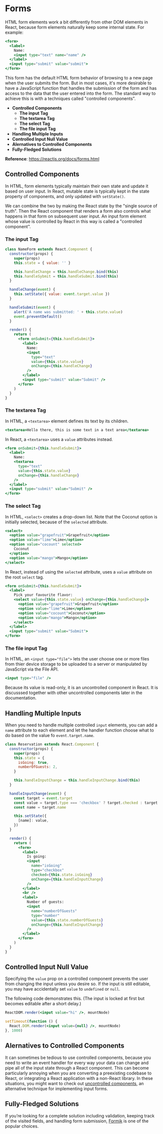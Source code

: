 # Forms

HTML form elements work a bit differently from other DOM elements in React, because form elements naturally keep some internal state. For example:

```jsx
<form>
  <label>
    Name:
    <input type="text" name="name" />
  </label>
  <input type="submit" value="submit">
</form>
```

This form has the default HTML form behavior of browsing to a new page when the user submits the form. But in most cases, it's more desirable to have a JavaScript function that handles the submission of the form and has access to the data that the user entered into the form. The standard way to achieve this is with a techniques called "controlled components".

- **Controlled Components**
  - **The input Tag**
  - **The textarea Tag**
  - **The select Tag**
  - **The file input Tag**
- **Handling Multiple Inputs**
- **Controlled Input Null Value**
- **Alernatives to Controlled Components**
- **Fully-Fledged Solutions**

**Reference**: https://reactjs.org/docs/forms.html

## Controlled Components

In HTML, form elements typically maintain their own state and update it based on user input. In React, mutable state is typically kept in the state property of components, and only updated with `setState()`.

We can combine the two by making the React state by the "single source of truth". Then the React component that renders a form also controls what happens in that form on subsequent user input. An input form element whose value is controlled by React in this way is called a "controlled component".

### The input Tag

```jsx
class NameForm extends React.Component {
  constructor(props) {
    super(props)
    this.state = { value: '' }

    this.handleChange = this.handleChange.bind(this)
    this.handleSybmit = this.handleSubmit.bind(this)
  }

  handleChange(event) {
    this.setState({ value: event.target.value })
  }

  handleSubmit(event) {
    alert('A name was submitted: ' + this.state.value)
    event.preventDefault()
  }

  render() {
    return (
      <form onSubmit={this.handleSubmit}>
        <label>
          Name:
          <input
            type="text"
            value={this.state.value}
            onChange={this.handleChange}
          />
        </label>
        <input type="submit" value="Submit" />
      </form>
    )
  }
}
```

### The textarea Tag

In HTML, a `<textarea>` element defines its text by its children.

```jsx
<textarea>Hello there, this is some text in a text area</textarea>
```

In React, a `<textarea>` uses a `value` attributes instead.

```jsx
<form onSubmit={this.handleSubmit}>
  <label>
    Name:
    <textarea
      type="text"
      value={this.state.value}
      onChange={this.handleChange}
    />
  </label>
  <input type="submit" value="Submit" />
</form>
```

### The select Tag

In HTML, `<select>` creates a drop-down list. Note that the Coconut option is initially selected, because of the `selected` attribute.

```jsx
<select>
  <option value="grapefruit">Grapefruit</option>
  <option value="lime">Lime</option>
  <option value="cocount" selected>
    Coconut
  </option>
  <option value="mango">Mango</option>
</select>
```

In React, instead of using the `selected` attribute, uses a `value` attribute on the root `select` tag.

```jsx
<form onSubmit={this.handleSubmit}>
  <label>
    Pick your favourite flavor:
    <select value={this.state.value} onChange={this.handleChange}>
      <option value="grapefruit">Grapefruit</option>
      <option value="lime">Lime</option>
      <option value="cocount">Coconut</option>
      <option value="mango">Mango</option>
    </select>
  </label>
  <input type="submit" value="Submit">
</form>
```

### The file input Tag

In HTML, an `<input type="file">` lets the user choose one or more files from thier device storage to be uploaded to a server or manipulated by JavaScript via the File API.

```jsx
<input type="file" />
```

Because its value is read-only, it is an uncontrolled component in React. It is discusssed together with other uncontrolled components later in the documentation.

## Handling Multiple Inputs

When you need to handle multiple controlled `input` elements, you can add a `name` attribute to each element and let the handler function choose what to do based on the value fo `event.target.name`.

```jsx
class Reservation extends React.Component {
  constructor(props) {
    super(props)
    this.state = {
      isGoing: true,
      numberOfGuests: 2,
    }

    this.handleInputChange = this.handleInputChange.bind(this)
  }

  handleInputChange(event) {
    const target = event.target
    const value = target.type === 'checkbox' ? target.checked : target.value
    const name = target.name

    this.setState({
      [name]: value,
    })
  }

  render() {
    return (
      <form>
        <label>
          Is going:
          <input
            name="isGoing"
            type="checkbox"
            checked={this.state.isGoing}
            onChange={this.handleInputChange}
          />
        </label>
        <br />
        <label>
          Number of guests:
          <input
            name="numberOfGuests"
            type="number"
            value={this.state.numberOfGuests}
            onChange={this.handleInputChange}
          />
        </label>
      </form>
    )
  }
}
```

## Controlled Input Null Value

Specifying the `value` prop on a controlled component prevents the user from changing the input unless you desire so. If the input is still editable, you may have accidentally set `value` to `undefined` or `null`.

The following code demonstrates this. (The input is locked at first but becomes editable after a short delay.)

```jsx
ReactDOM.render(<input value="hi" />, mountNode)

setTimeout(function () {
  React.DOM.render(<input value={null} />, mountNode)
}, 1000)
```

## Alernatives to Controlled Components

It can sometimes be tedious to use controlled components, because you need to write an event handler for every way your data can change and pipe all of the input state through a React component. This can become particularly annoying when you are converting a preexisting codebase to React, or integrating a React application with a non-React library. In these situations, you might want to check out [uncontrolled components](https://reactjs.org/docs/uncontrolled-components.html), an alternative technique for implementing input forms.

## Fully-Fledged Solutions

If you’re looking for a complete solution including validation, keeping track of the visited fields, and handling form submission, [Formik](https://formik.org/) is one of the popular choices.

